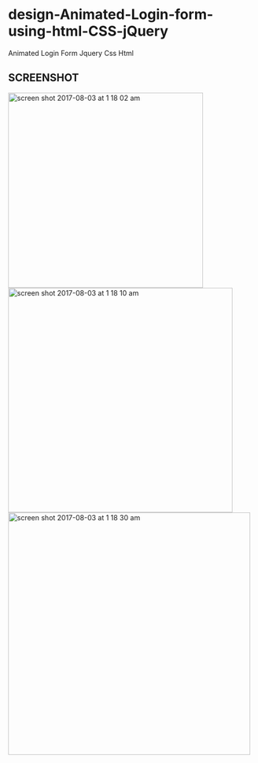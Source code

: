# design-Animated-Login-form-using-html-CSS-jQuery
Animated Login Form Jquery Css Html

## SCREENSHOT

<img width="396" alt="screen shot 2017-08-03 at 1 18 02 am" src="https://user-images.githubusercontent.com/12325386/28885823-c6dc9c52-77e9-11e7-8177-6d030be5ac2f.png">


<img width="456" alt="screen shot 2017-08-03 at 1 18 10 am" src="https://user-images.githubusercontent.com/12325386/28885831-cf6c3b7a-77e9-11e7-81b5-efc41bf5ed01.png">

<img width="492" alt="screen shot 2017-08-03 at 1 18 30 am" src="https://user-images.githubusercontent.com/12325386/28885861-f0daa896-77e9-11e7-9d91-9b119d530d0d.png">
